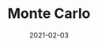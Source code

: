 ---
title: "Monte Carlo"
description: "Monte Carlo method is a fantastic numerical integration method"
date: "2021-02-03"
tags:
  - Statistics
  - Algorithms
weight: 21
---